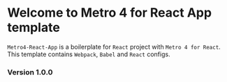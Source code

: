 # Welcome to Metro 4 for React App template

`Metro4-React-App` is a boilerplate for `React` project with `Metro 4 for React`. 
This template contains `Webpack`, `Babel` and `React` configs.

### Version 1.0.0